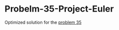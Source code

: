 # Probelm-35-Project-Euler
Optimized solution for the [problem 35](https://projecteuler.net/problem=35)
